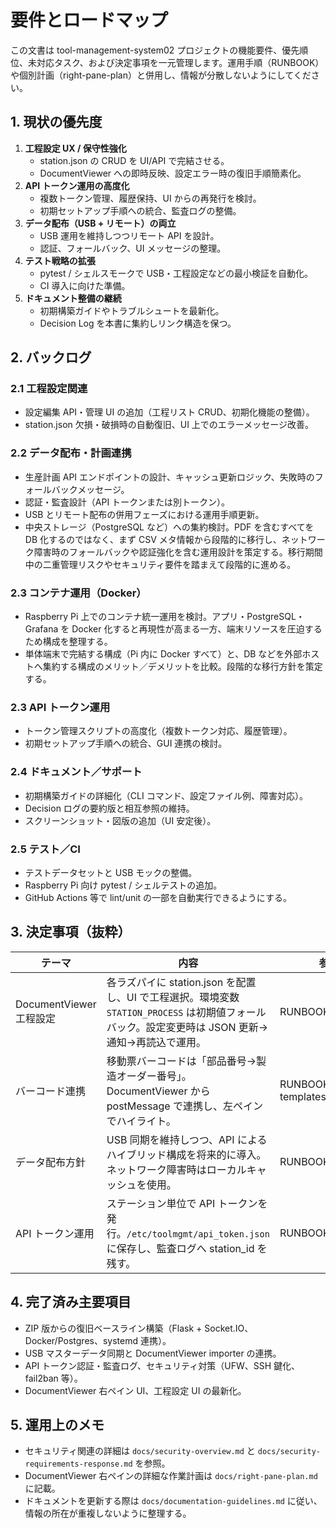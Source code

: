 # 要件とロードマップ

この文書は tool-management-system02 プロジェクトの機能要件、優先順位、未対応タスク、および決定事項を一元管理します。運用手順（RUNBOOK）や個別計画（right-pane-plan）と併用し、情報が分散しないようにしてください。

## 1. 現状の優先度

1. **工程設定 UX / 保守性強化**  
   - station.json の CRUD を UI/API で完結させる。  
   - DocumentViewer への即時反映、設定エラー時の復旧手順簡素化。
2. **API トークン運用の高度化**  
   - 複数トークン管理、履歴保持、UI からの再発行を検討。  
   - 初期セットアップ手順への統合、監査ログの整備。
3. **データ配布（USB + リモート）の両立**  
   - USB 運用を維持しつつリモート API を設計。  
   - 認証、フォールバック、UI メッセージの整理。
4. **テスト戦略の拡張**  
   - pytest / シェルスモークで USB・工程設定などの最小検証を自動化。  
   - CI 導入に向けた準備。
5. **ドキュメント整備の継続**  
   - 初期構築ガイドやトラブルシュートを最新化。  
   - Decision Log を本書に集約しリンク構造を保つ。

## 2. バックログ

### 2.1 工程設定関連
- 設定編集 API・管理 UI の追加（工程リスト CRUD、初期化機能の整備）。
- station.json 欠損・破損時の自動復旧、UI 上でのエラーメッセージ改善。

### 2.2 データ配布・計画連携
- 生産計画 API エンドポイントの設計、キャッシュ更新ロジック、失敗時のフォールバックメッセージ。 
- 認証・監査設計（API トークンまたは別トークン）。
- USB とリモート配布の併用フェーズにおける運用手順更新。
- 中央ストレージ（PostgreSQL など）への集約検討。PDF を含むすべてを DB 化するのではなく、まず CSV メタ情報から段階的に移行し、ネットワーク障害時のフォールバックや認証強化を含む運用設計を策定する。移行期間中の二重管理リスクやセキュリティ要件を踏まえて段階的に進める。

### 2.3 コンテナ運用（Docker）
- Raspberry Pi 上でのコンテナ統一運用を検討。アプリ・PostgreSQL・Grafana を Docker 化すると再現性が高まる一方、端末リソースを圧迫するため構成を整理する。
- 単体端末で完結する構成（Pi 内に Docker すべて）と、DB などを外部ホストへ集約する構成のメリット／デメリットを比較。段階的な移行方針を策定する。

### 2.3 API トークン運用
- トークン管理スクリプトの高度化（複数トークン対応、履歴管理）。
- 初期セットアップ手順への統合、GUI 連携の検討。

### 2.4 ドキュメント／サポート
- 初期構築ガイドの詳細化（CLI コマンド、設定ファイル例、障害対応）。
- Decision ログの要約版と相互参照の維持。 
- スクリーンショット・図版の追加（UI 安定後）。

### 2.5 テスト／CI
- テストデータセットと USB モックの整備。 
- Raspberry Pi 向け pytest / シェルテストの追加。 
- GitHub Actions 等で lint/unit の一部を自動実行できるようにする。

## 3. 決定事項（抜粋）

| テーマ | 内容 | 参照 |
| --- | --- | --- |
| DocumentViewer 工程設定 | 各ラズパイに station.json を配置し、UI で工程選択。環境変数 `STATION_PROCESS` は初期値フォールバック。設定変更時は JSON 更新→通知→再読込で運用。 | RUNBOOK 3.7 |
| バーコード連携 | 移動票バーコードは「部品番号→製造オーダー番号」。DocumentViewer から postMessage で連携し、左ペインでハイライト。 | RUNBOOK 3.10 / templates/index.html |
| データ配布方針 | USB 同期を維持しつつ、API によるハイブリッド構成を将来的に導入。ネットワーク障害時はローカルキャッシュを使用。 | RUNBOOK 3.8 |
| API トークン運用 | ステーション単位で API トークンを発行。`/etc/toolmgmt/api_token.json` に保存し、監査ログへ station_id を残す。 | RUNBOOK 3.4 |

## 4. 完了済み主要項目

- ZIP 版からの復旧ベースライン構築（Flask + Socket.IO、Docker/Postgres、systemd 連携）。
- USB マスターデータ同期と DocumentViewer importer の連携。 
- API トークン認証・監査ログ、セキュリティ対策（UFW、SSH 鍵化、fail2ban 等）。
- DocumentViewer 右ペイン UI、工程設定 UI の最新化。 

## 5. 運用上のメモ

- セキュリティ関連の詳細は `docs/security-overview.md` と `docs/security-requirements-response.md` を参照。
- DocumentViewer 右ペインの詳細な作業計画は `docs/right-pane-plan.md` に記載。
- ドキュメントを更新する際は `docs/documentation-guidelines.md` に従い、情報の所在が重複しないように整理する。
